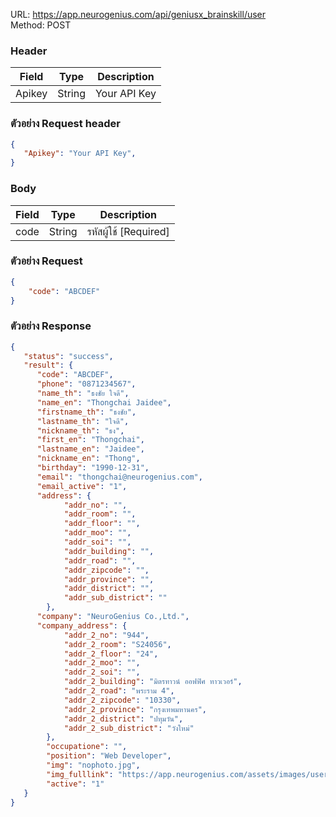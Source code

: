 URL: https://app.neurogenius.com/api/geniusx_brainskill/user <br>
Method: POST <br>

### Header
| Field         | Type          | Description  |
| ------------- |---------------| -------------|
| Apikey        | String        | Your API Key |

### ตัวอย่าง Request header
```json
{
   "Apikey": "Your API Key",
}
```

### Body
| Field                 | Type          | Description             |
| -------------         |---------------| ------------------------|
| code                  | String        | รหัสผู้ใช้ [Required] |




### ตัวอย่าง Request
```json
{
    "code": "ABCDEF"
}
```

### ตัวอย่าง Response
```json
{
   "status": "success",
   "result": {
      "code": "ABCDEF",
      "phone": "0871234567",
      "name_th": "ธงชัย ใจดี",
      "name_en": "Thongchai Jaidee",
      "firstname_th": "ธงชัย",
      "lastname_th": "ใจดี",
      "nickname_th": "ธง",
      "first_en": "Thongchai",
      "lastname_en": "Jaidee",
      "nickname_en": "Thong",
      "birthday": "1990-12-31",
      "email": "thongchai@neurogenius.com",
      "email_active": "1",
      "address": {
            "addr_no": "",
            "addr_room": "",
            "addr_floor": "",
            "addr_moo": "",
            "addr_soi": "",
            "addr_building": "",
            "addr_road": "",
            "addr_zipcode": "",
            "addr_province": "",
            "addr_district": "",
            "addr_sub_district": ""
        },
      "company": "NeuroGenius Co.,Ltd.",
      "company_address": {
            "addr_2_no": "944",
            "addr_2_room": "S24056",
            "addr_2_floor": "24",
            "addr_2_moo": "",
            "addr_2_soi": "",
            "addr_2_building": "มิตรทาวน์ ออฟฟิศ ทาวเวอร์",
            "addr_2_road": "พระราม 4",
            "addr_2_zipcode": "10330",
            "addr_2_province": "กรุงเทพมหานคร",
            "addr_2_district": "ปทุมวัน",
            "addr_2_sub_district": "วังใหม่"
        },
        "occupatione": "",
        "position": "Web Developer",
        "img": "nophoto.jpg",
        "img_fulllink": "https://app.neurogenius.com/assets/images/users/nophoto.jpg",
        "active": "1"
   }
}
```

